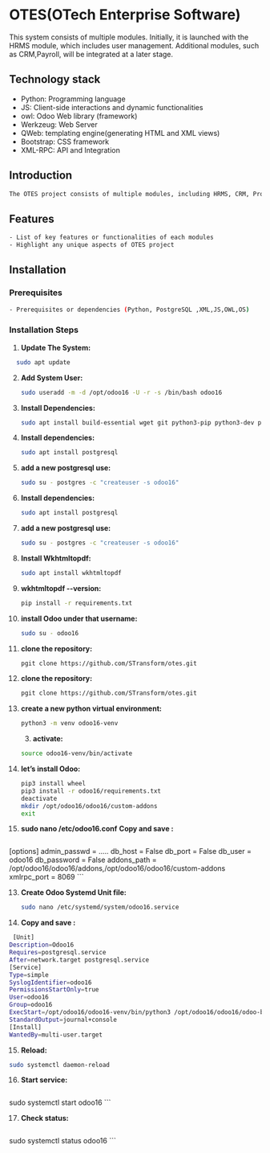 # OTES(OTech Enterprise Software)

This system consists of multiple modules. Initially, it is launched with the HRMS module, which includes user management. Additional modules, such as CRM,Payroll, will be integrated at a later stage.
  
## Technology stack
- Python: Programming language
- JS: Client-side interactions and dynamic functionalities
- owl: Odoo Web library (framework)
- Werkzeug: Web Server
- QWeb: templating engine(generating HTML and XML views)
- Bootstrap: CSS framework
- XML-RPC: API and Integration
   
## Introduction
```bash
The OTES project consists of multiple modules, including HRMS, CRM, Project Management, and Inventory.
 ```
## Features
```bash
- List of key features or functionalities of each modules
- Highlight any unique aspects of OTES project
 ```
## Installation

### Prerequisites
 ```bash
- Prerequisites or dependencies (Python, PostgreSQL ,XML,JS,OWL,OS)
 ```
### Installation Steps

1. **Update The System:**
    
 ```bash
   sudo apt update
  ```
2. **Add System User:**

    ```bash
    sudo useradd -m -d /opt/odoo16 -U -r -s /bin/bash odoo16
    ```

2. **Install Dependencies:**

    ```bash
   sudo apt install build-essential wget git python3-pip python3-dev python3-venv python3-wheel libfreetype6-dev libxml2-dev libzip-dev libsasl2-dev python3-setuptools libjpeg-dev zlib1g-dev libpq-dev libxslt1-dev libldap2-dev libtiff5-dev libopenjp2-7-dev
    ```

3. **Install dependencies:**

    ```bash
    sudo apt install postgresql
    ```
4. **add a new postgresql use:**

    ```bash
   sudo su - postgres -c "createuser -s odoo16"
    ```
3. **Install dependencies:**

    ```bash
    sudo apt install postgresql
    ```
4. **add a new postgresql use:**

    ```bash
   sudo su - postgres -c "createuser -s odoo16"
    ```

5. **Install Wkhtmltopdf:**

    ```bash
    sudo apt install wkhtmltopdf
    ```

6. **wkhtmltopdf --version:**

    ```bash
    pip install -r requirements.txt
    ```
7. **install Odoo under that username:**

    ```bash
    sudo su - odoo16
    ```


8. **clone the repository:**

    ```bash
    pgit clone https://github.com/STransform/otes.git
    ```
9. **clone the repository:**

    ```bash
    pgit clone https://github.com/STransform/otes.git
    ```
10. **create a new python virtual environment:**

    ```bash
    python3 -m venv odoo16-venv
    ```
    3. **activate:**

    ```bash
    source odoo16-venv/bin/activate
    ```
11. **let’s install Odoo:**

    ```bash
    pip3 install wheel
    pip3 install -r odoo16/requirements.txt
    deactivate
    mkdir /opt/odoo16/odoo16/custom-addons
    exit
    ```
12. **sudo nano /etc/odoo16.conf**
    **Copy and save :**
    ```bash 
   [options]
admin_passwd = .....
db_host = False
db_port = False
db_user = odoo16
db_password = False
addons_path = /opt/odoo16/odoo16/addons,/opt/odoo16/odoo16/custom-addons
xmlrpc_port = 8069
    ```

13. **Create Odoo Systemd Unit file:**

    ```bash
    sudo nano /etc/systemd/system/odoo16.service
    ```
14. **Copy and save :**

```bash
 [Unit]
Description=Odoo16
Requires=postgresql.service
After=network.target postgresql.service
[Service]
Type=simple
SyslogIdentifier=odoo16
PermissionsStartOnly=true
User=odoo16
Group=odoo16
ExecStart=/opt/odoo16/odoo16-venv/bin/python3 /opt/odoo16/odoo16/odoo-bin -c /etc/odoo16.conf
StandardOutput=journal+console
[Install]
WantedBy=multi-user.target
```
15. **Reload:**
```bash
sudo systemctl daemon-reload
```
16. **Start service:**

    ```bash
   sudo systemctl start odoo16
    ```
    
17. **Check status:**

    ```bash
   sudo systemctl status odoo16
    ```



